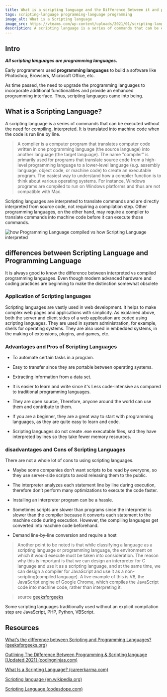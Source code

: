 ```yaml
---
title: What is a scripting language and the Difference Between it and programming language
tags: scripting-language programming-language programming
image_alt: What is a Scripting language
image_src: https://vteams.com/wp-content/uploads/2021/01/scripting-languages.jpg
description: A scripting language is a series of commands that can be executed without the need for compiling, it's interpreted line by line into machine code
---
```


## Intro

**_All scripting languages are programming languages._**

Early programmers used **programming languages** to build a software like Photoshop, Browsers, Microsoft Office, etc.

As time passed, the need to upgrade the programming languages to incorporate additional functionalities and provide an enhanced programming interface. Thus, scripting languages came into being.

## What is a Scripting Language?

A scripting language is a series of commands that can be executed without the need for compiling, interpreted. It is translated into machine code when the code is run line by line.

> A compiler is a computer program that translates computer code written in one programming language (the source language) into another language (the target language). The name "compiler" is primarily used for programs that translate source code from a high-level programming language to a lower-level language (e.g. assembly language, object code, or machine code) to create an executable program.
> The easiest way to understand how a compiler function is to think about various operating systems. For instance, Windows programs are compiled to run on Windows platforms and thus are not compatible with Mac.

Scripting languages are interpreted to translate commands and are directly interpreted from source code, not requiring a compilation step. Other programming languages, on the other hand, may require a compiler to translate commands into machine code before it can execute those commands.

![how Programming Language compiled vs how Scripting Language interpreted](https://www.dl.dropboxusercontent.com/s/0orbgxxw8xjbwpt/script.png)

## differences between Scripting Language and Programming Language

It is always good to know the difference between interpreted vs compiled programming languages. Even though modern advanced hardware and coding practices are beginning to make the distinction somewhat obsolete

### Application of Scripting languages

Scripting languages are vastly used in web development. It helps to make complex web pages and applications with simplicity. As explained above, both the server and client sides of a web application are coded using scripting languages. They are used in system administration, for example, shells for operating systems. They are also used in embedded systems, in the making of extensions, plugins, and games, etc.

### Advantages and Pros of Scripting Languages

- To automate certain tasks in a program.

- Easy to transfer since they are portable between operating systems.

- Extracting information from a data set.

- It is easier to learn and write since it's Less code-intensive as compared to traditional programming languages.

- They are open source, Therefore, anyone around the world can use them and contribute to them.

- If you are a beginner, they are a great way to start with programming languages, as they are quite easy to learn and code.

- Scripting languages do not create .exe executable files, snd they have interpreted bylines so they take fewer memory resources.

### disadvantages and Cons of Scripting Languages

There are not a whole lot of cons to using scripting languages.

- Maybe some companies don’t want scripts to be read by everyone, so they use server-side scripts to avoid releasing them to the public.

- The interpreter analyzes each statement line by line during execution, therefore don’t perform many optimizations to execute the code faster.

- Installing an interpreter program can be a hassle.

- Sometimes scripts are slower than programs since the interpreter is slower than the compiler because it converts each statement to the machine code during execution. However, the compiling languages get converted into machine code beforehand.

- Demand line-by-line conversion and require a host

> Another point to be noted is that while classifying a language as a scripting language or programming language, the environment on which it would execute must be taken into consideration. The reason why this is important is that we can design an interpreter for C language and use it as a scripting language, and at the same time, we can design a compiler for JavaScript and use it as a non-scripting(compiled language). A live example of this is V8, the JavaScript engine of Google Chrome, which compiles the JavaScript code into machine code, rather than interpreting it.

> source [geeksforgeeks](https://www.geeksforgeeks.org/whats-the-difference-between-scripting-and-programming-languages/)

Some scripting languages traditionally used without an explicit compilation step are JavaScript, PHP, Python, VBScript.

## Resources

[What’s the difference between Scripting and Programming Languages? (geeksforgeeks.org)](https://www.geeksforgeeks.org/whats-the-difference-between-scripting-and-programming-languages/)

[Outlining The Difference Between Programming & Scripting language [Updated 2021] (codingninjas.com)](https://www.codingninjas.com/blog/2018/12/08/difference-between-a-programming-language-and-a-scripting-language/)

[What Is a Scripting Language? (careerkarma.com)](https://careerkarma.com/blog/what-is-a-scripting-language/)

[Scripting language (en.wikipedia.org)](https://en.wikipedia.org/wiki/Scripting_language)

[Scripting Language (codesdope.com)](https://www.codesdope.com/blog/article/scripting-language/)
